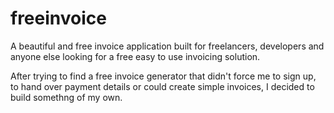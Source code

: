 # freeinvoice

A beautiful and free invoice application built for freelancers, developers and anyone else looking for a free easy to use invoicing solution.

After trying to find a free invoice generator that didn't force me to sign up, to hand over payment details or could create simple invoices, I decided to build somethng of my own.